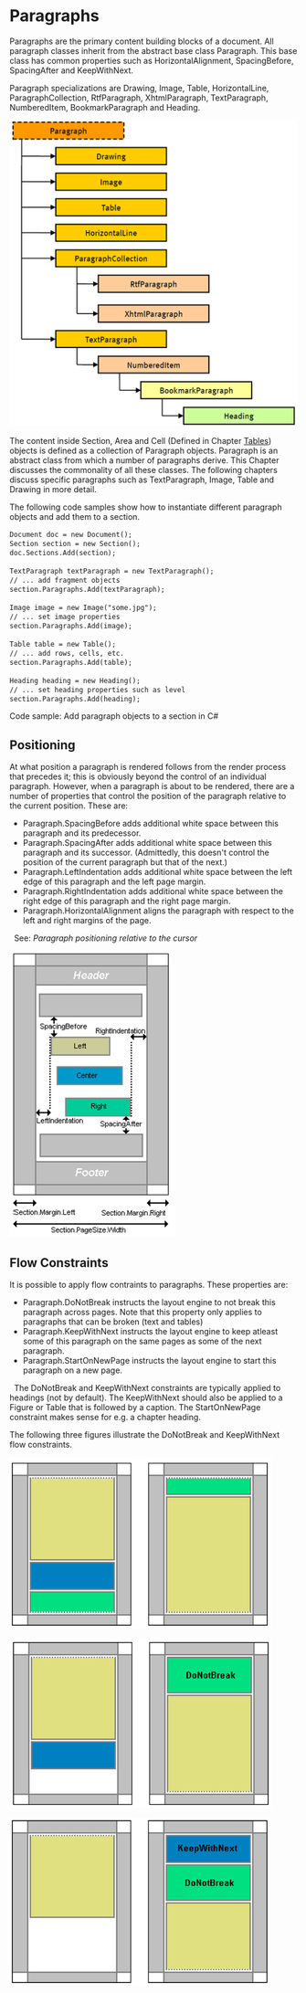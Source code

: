 # Paragraphs

Paragraphs are the primary content building blocks of a document. All paragraph classes inherit from the abstract base class Paragraph. This base class has common properties such as HorizontalAlignment, SpacingBefore, SpacingAfter and KeepWithNext.

Paragraph specializations are Drawing, Image, Table, HorizontalLine, ParagraphCollection, RtfParagraph, XhtmlParagraph, TextParagraph, NumberedItem, BookmarkParagraph and Heading.

![paragraph-class-hierarchy](/guide/tallpdf/media/paragraph-class-hierarchy.png)

The content inside Section, Area and Cell (Defined in Chapter <a href="tables">Tables</a>) objects is defined as a collection of Paragraph objects. Paragraph is an abstract class from which a number of paragraphs derive. This Chapter discusses the commonality of all these classes. The following chapters discuss specific paragraphs such as TextParagraph, Image, Table and Drawing in more detail.

The following code samples show how to instantiate different paragraph objects and add them to a section.

```
Document doc = new Document();
Section section = new Section();
doc.Sections.Add(section);

TextParagraph textParagraph = new TextParagraph();
// ... add fragment objects
section.Paragraphs.Add(textParagraph);

Image image = new Image("some.jpg");
// ... set image properties
section.Paragraphs.Add(image);

Table table = new Table();
// ... add rows, cells, etc.
section.Paragraphs.Add(table);

Heading heading = new Heading();
// ... set heading properties such as level
section.Paragraphs.Add(heading);
```

Code sample: Add paragraph objects to a section in C#

## Positioning

At what position a paragraph is rendered follows from the render process that precedes it; this is obviously beyond the control of an individual paragraph. However, when a paragraph is about to be rendered, there are a number of properties that control the position of the paragraph relative to the current position. These are:
&nbsp;<ul><li>
Paragraph.SpacingBefore adds additional white space between this paragraph and its predecessor.</li><li>
Paragraph.SpacingAfter adds additional white space between this paragraph and its successor. (Admittedly, this doesn't control the position of the current paragraph but that of the next.)</li><li>
Paragraph.LeftIndentation adds additional white space between the left edge of this paragraph and the left page margin.</li><li>
Paragraph.RightIndentation adds additional white space between the right edge of this paragraph and the right page margin.</li><li>
Paragraph.HorizontalAlignment aligns the paragraph with respect to the left and right margins of the page.</li></ul>&nbsp;
See: _Paragraph positioning relative to the cursor_

![paragraph-positioning-relative-to-the-cursor](/guide/tallpdf/media/paragraph-positioning-relative-to-the-cursor.png)

## Flow Constraints

It is possible to apply flow contraints to paragraphs. These properties are:
&nbsp;<ul><li>
Paragraph.DoNotBreak instructs the layout engine to not break this paragraph across pages. Note that this property only applies to paragraphs that can be broken (text and tables)</li><li>
Paragraph.KeepWithNext instructs the layout engine to keep atleast some of this paragraph on the same pages as some of the next paragraph.</li><li>
Paragraph.StartOnNewPage instructs the layout engine to start this paragraph on a new page.</li></ul>&nbsp;
The DoNotBreak and KeepWithNext constraints are typically applied to headings (not by default). The KeepWithNext should also be applied to a Figure or Table that is followed by a caption. The StartOnNewPage constraint makes sense for e.g. a chapter heading.


The following three figures illustrate the DoNotBreak and KeepWithNext flow constraints.

![paragraph-flow-without-constraints](/guide/tallpdf/media/paragraph-flow-without-constraints.png)

![do-not-break-flow-constraint](/guide/tallpdf/media/do-not-break-flow-constraint.png)

![keep-with-next-flow-constraint](/guide/tallpdf/media/keep-with-next-flow-constraint.png)

